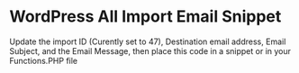 # WordPress All Import Email Snippet

Update the import ID (Curently set to 47), Destination email address, Email Subject, and the Email Message, then place this code in a snippet or in your Functions.PHP file
